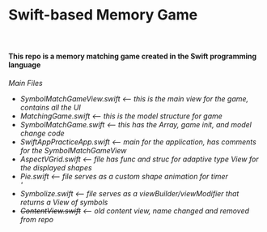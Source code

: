 # Swift-based Memory Game
<br>
<h4>This repo is a memory matching game created in the Swift programming language</h4>

<h6>
Main Files
  <ul>
      <li>SymbolMatchGameView.swift <-- this is the main view for the game, contains all the UI</li>
      <li>MatchingGame.swift <-- this is the model structure for game</li>
      <li>SymbolMatchGame.swift <-- this has the Array, game init, and model change code</li>
      <li>SwiftAppPracticeApp.swift <-- main for the application, has comments for the SymbolMatchGameView</li>
      <li>AspectVGrid.swift <-- file has func and struc for <i>adaptive</i> type View for the displayed shapes </li>
      <li>Pie.swift <-- file serves as a custom shape animation for timer</li>'
      <li>Symbolize.swift <-- file serves as a viewBuilder/viewModifier that returns a View of symbols</li>
      <li><s>ContentView.swift</s> <-- old content view, name changed and removed from repo</li>
  </ul>
</h6>
